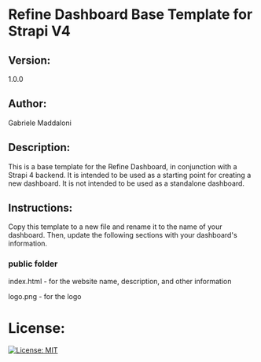 # Refine Dashboard Base Template for Strapi V4

## Version:

1.0.0

## Author:

Gabriele Maddaloni

## Description:

This is a base template for the Refine Dashboard, in conjunction with a Strapi 4 backend. It is intended to be used as a starting point for creating a new dashboard. It is not intended to be used as a standalone dashboard.

## Instructions:

Copy this template to a new file and rename it to the name of your dashboard. Then, update the following sections with your dashboard's information.

### public folder

index.html - for the website name, description, and other information

logo.png - for the logo

# License:

[![License: MIT](https://img.shields.io/badge/License-MIT-yellow.svg)](https://opensource.org/licenses/MIT)
